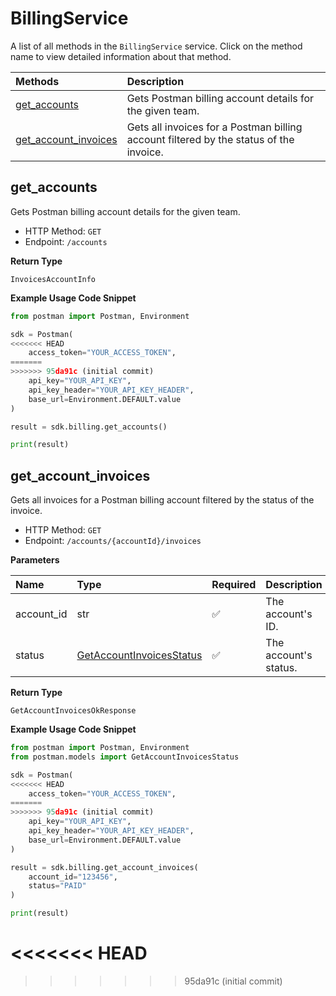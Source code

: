 # BillingService

A list of all methods in the `BillingService` service. Click on the method name to view detailed information about that method.

| Methods                                       | Description                                                                            |
| :-------------------------------------------- | :------------------------------------------------------------------------------------- |
| [get_accounts](#get_accounts)                 | Gets Postman billing account details for the given team.                               |
| [get_account_invoices](#get_account_invoices) | Gets all invoices for a Postman billing account filtered by the status of the invoice. |

## get_accounts

Gets Postman billing account details for the given team.

- HTTP Method: `GET`
- Endpoint: `/accounts`

**Return Type**

`InvoicesAccountInfo`

**Example Usage Code Snippet**

```python
from postman import Postman, Environment

sdk = Postman(
<<<<<<< HEAD
    access_token="YOUR_ACCESS_TOKEN",
=======
>>>>>>> 95da91c (initial commit)
    api_key="YOUR_API_KEY",
    api_key_header="YOUR_API_KEY_HEADER",
    base_url=Environment.DEFAULT.value
)

result = sdk.billing.get_accounts()

print(result)
```

## get_account_invoices

Gets all invoices for a Postman billing account filtered by the status of the invoice.

- HTTP Method: `GET`
- Endpoint: `/accounts/{accountId}/invoices`

**Parameters**

| Name       | Type                                                              | Required | Description           |
| :--------- | :---------------------------------------------------------------- | :------- | :-------------------- |
| account_id | str                                                               | ✅       | The account's ID.     |
| status     | [GetAccountInvoicesStatus](../models/GetAccountInvoicesStatus.md) | ✅       | The account's status. |

**Return Type**

`GetAccountInvoicesOkResponse`

**Example Usage Code Snippet**

```python
from postman import Postman, Environment
from postman.models import GetAccountInvoicesStatus

sdk = Postman(
<<<<<<< HEAD
    access_token="YOUR_ACCESS_TOKEN",
=======
>>>>>>> 95da91c (initial commit)
    api_key="YOUR_API_KEY",
    api_key_header="YOUR_API_KEY_HEADER",
    base_url=Environment.DEFAULT.value
)

result = sdk.billing.get_account_invoices(
    account_id="123456",
    status="PAID"
)

print(result)
```
<<<<<<< HEAD
=======

<!-- This file was generated by liblab | https://liblab.com/ -->
>>>>>>> 95da91c (initial commit)
